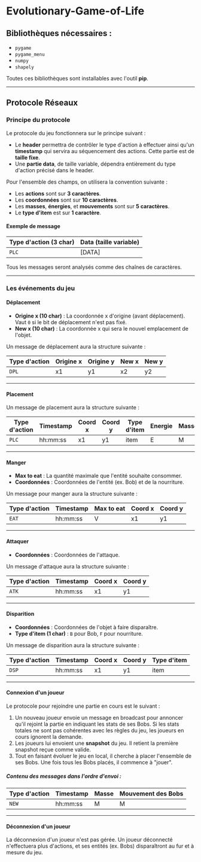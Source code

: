 # Evolutionary-Game-of-Life
 
## Bibliothèques nécessaires :
- `pygame`
- `pygame_menu`
- `numpy`
- `shapely`

Toutes ces bibliothèques sont installables avec l'outil **pip**.

---

## Protocole Réseaux

### Principe du protocole
Le protocole du jeu fonctionnera sur le principe suivant :
- Le **header** permettra de contrôler le type d'action à effectuer ainsi qu'un **timestamp** qui servira au séquencement des actions. Cette partie est de **taille fixe**.
- Une **partie data**, de taille variable, dépendra entièrement du type d'action précisé dans le header.

Pour l'ensemble des champs, on utilisera la convention suivante :
- Les **actions** sont sur **3 caractères**.
- Les **coordonnées** sont sur **10 caractères**.
- Les **masses**, **énergies**, et **mouvements** sont sur **5 caractères**.
- Le **type d'item** est sur **1 caractère**.

#### Exemple de message

| Type d'action (3 char) | Data (taille variable) |
|-------------------------|------------------------|
|        `PLC`           |         [DATA]        |

Tous les messages seront analysés comme des chaînes de caractères.

---

### Les événements du jeu

#### **Déplacement**
- **Origine x (10 char)** : La coordonnée x d'origine (avant déplacement). Vaut `0` si le bit de déplacement n'est pas fixé.
- **New x (10 char)** : La coordonnée x qui sera le nouvel emplacement de l'objet.

Un message de déplacement aura la structure suivante :

| Type d'action | Origine x | Origine y | New x | New y |
|---------------|-----------|-----------|-------|-------|
|      `DPL`    |    x1     |    y1     |   x2  |   y2  |

---

#### **Placement**

Un message de placement aura la structure suivante :

| Type d'action | Timestamp  | Coord x | Coord y | Type d'item | Energie | Masse | Mouvement |
|---------------|------------|---------|---------|-------------|---------|-------|-----------|
|      `PLC`    | hh:mm:ss   |    x1   |    y1   |     item    |    E    |   M   |     M     |

---

#### **Manger**
- **Max to eat** : La quantité maximale que l'entité souhaite consommer.
- **Coordonnées** : Coordonnées de l'entité (ex. Bob) et de la nourriture.

Un message pour manger aura la structure suivante :

| Type d'action | Timestamp  | Max to eat | Coord x | Coord y |
|---------------|------------|------------|---------|---------|
|      `EAT`    | hh:mm:ss   |     V      |    x1   |    y1   |

---

#### **Attaquer**
- **Coordonnées** : Coordonnées de l'attaque.

Un message d'attaque aura la structure suivante :

| Type d'action | Timestamp  | Coord x | Coord y |
|---------------|------------|---------|---------|
|      `ATK`    | hh:mm:ss   |    x1   |    y1   |

---

#### **Disparition**
- **Coordonnées** : Coordonnées de l'objet à faire disparaître.
- **Type d'item (1 char)** : `B` pour Bob, `F` pour nourriture.

Un message de disparition aura la structure suivante :

| Type d'action | Timestamp  | Coord x | Coord y | Type d'item |
|---------------|------------|---------|---------|-------------|
|      `DSP`    | hh:mm:ss   |    x1   |    y1   |     item    |

---

#### **Connexion d'un joueur**

Le protocole pour rejoindre une partie en cours est le suivant :

1. Un nouveau joueur envoie un message en broadcast pour annoncer qu'il rejoint la partie en indiquant les stats de ses Bobs. Si les stats totales ne sont pas cohérentes avec les règles du jeu, les joueurs en cours ignorent la demande.
2. Les joueurs lui envoient une **snapshot** du jeu. Il retient la première snapshot reçue comme valide.
3. Tout en faisant évoluer le jeu en local, il cherche à placer l'ensemble de ses Bobs. Une fois tous les Bobs placés, il commence à "jouer".

##### Contenu des messages dans l'ordre d'envoi :

| Type d'action | Timestamp  | Masse | Mouvement des Bobs |
|---------------|------------|-------|--------------------|
|      `NEW`    | hh:mm:ss   |   M   |         M          |

---

#### **Déconnexion d'un joueur**

La déconnexion d'un joueur n'est pas gérée. Un joueur déconnecté n'effectuera plus d'actions, et ses entités (ex. Bobs) disparaîtront au fur et à mesure du jeu.
